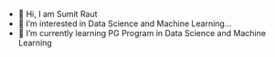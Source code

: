 - 👋 Hi, I am Sumit Raut
- 👀 I’m interested in Data Science and Machine Learning...
- 🌱 I’m currently learning PG Program in Data Science and Machine Learning
